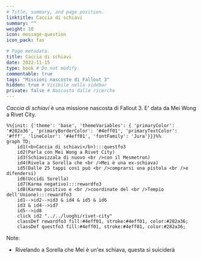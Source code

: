 ```yaml
---
# Title, summary, and page position.
linktitle: Caccia di schiavi
summary: ""
weight: 10
icon: message-question
icon_pack: fas

# Page metadata.
title: Caccia di schiavi
date: 2022-11-15
type: book # Do not modify.
commentable: true
tags: "Missioni nascoste di Fallout 3"
hidden: true # Visibile nella sidebar
private: false # Nascosto dalle ricerche
---
```


*Caccia di schiavi* è una missione nascosta di Fallout 3. E' data da Mei Wong a Rivet City.



```mermaid
%%{init: {'theme': 'base', 'themeVariables': { 'primaryColor': '#282a36', 'primaryBorderColor': '#4eff01', 'primaryTextColor': '#fff', 'lineColor': '#4eff01', 'fontFamily': 'Jura'}}}%%
graph TD;
    id1(<b>Caccia di schiavi</b>):::questfo3
    id2(Parla con Mei Wong a Rivet City)
    id3(Schiavizzala di nuovo <br />con il Mesmetron)
    id4(Rivela a Sorella che <br />Mei è una ex-schiava)
    id5(Dalle 25 tappi così può <br />comprarsi una pistola <br />e difendersi)
    id6(Uccidi Sorella)
    id7(Karma negativo):::rewardfo3
    id8(Karma positivo e <br />coordinate del <br />Tempio dell'Unione):::rewardfo3
    id1-->id2-->id3 & id4 & id5 & id6
    id3 & id4-->id7
    id5-->id8
    click id2 "../../luoghi/rivet-city"
    classDef rewardfo3 fill:#4eff01, stroke:#4eff01, color:#282a36;
    classDef questfo3 fill:#4eff01, stroke:#4eff01, color:#282a36;
```

Note:
- Rivelando a Sorella che Mei è un'ex schiava, questa si suiciderà